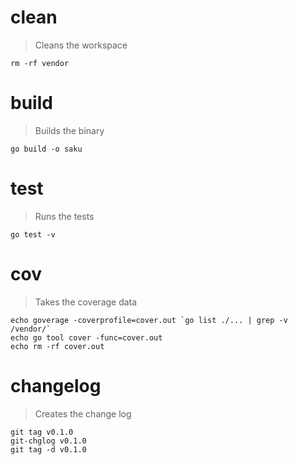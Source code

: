 # clean
> Cleans the workspace

    rm -rf vendor

# build
> Builds the binary

    go build -o saku

# test
> Runs the tests

    go test -v

# cov
> Takes the coverage data

    echo goverage -coverprofile=cover.out `go list ./... | grep -v /vendor/`
    echo go tool cover -func=cover.out
    echo rm -rf cover.out

# changelog
> Creates the change log

    git tag v0.1.0
    git-chglog v0.1.0
    git tag -d v0.1.0
